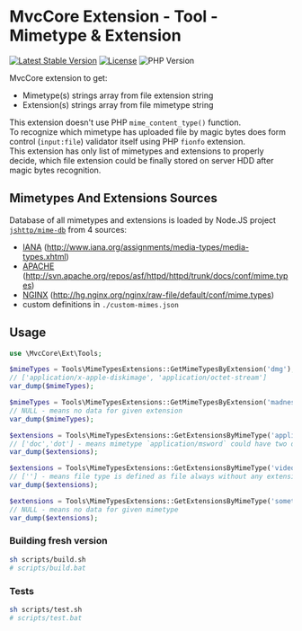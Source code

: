 # MvcCore Extension - Tool - Mimetype & Extension

[![Latest Stable Version](https://img.shields.io/badge/Stable-v4.3.1-brightgreen.svg?style=plastic)](https://github.com/mvccore/ext-tool-mimetype-extension/releases)
[![License](https://img.shields.io/badge/Licence-BSD-brightgreen.svg?style=plastic)](https://mvccore.github.io/docs/mvccore/4.0.0/LICENCE.md)
![PHP Version](https://img.shields.io/badge/PHP->=5.3-brightgreen.svg?style=plastic)

MvcCore extension to get:
- Mimetype(s) strings array from file extension string
- Extension(s) strings array from file mimetype string

This extension doesn't use PHP `mime_content_type()` function.  
To recognize which mimetype has uploaded file by magic bytes does 
form control (`input:file`) validator itself using PHP `fionfo` extension.  
This extension has only list of mimetypes and extensions to properly 
decide, which file extension could be finally stored on server HDD 
after magic bytes recognition.

## Mimetypes And Extensions Sources

Database of all mimetypes and extensions is loaded by Node.JS project [`jshttp/mime-db`](https://github.com/jshttp/mime-db) from 4 sources:
- [IANA](http://www.iana.org/assignments/media-types/media-types.xhtml) (http://www.iana.org/assignments/media-types/media-types.xhtml)
- [APACHE](http://svn.apache.org/repos/asf/httpd/httpd/trunk/docs/conf/mime.types) (http://svn.apache.org/repos/asf/httpd/httpd/trunk/docs/conf/mime.types)
- [NGINX](http://hg.nginx.org/nginx/raw-file/default/conf/mime.types) (http://hg.nginx.org/nginx/raw-file/default/conf/mime.types)
- custom definitions in `./custom-mimes.json`

## Usage

```php
use \MvcCore\Ext\Tools;

$mimeTypes = Tools\MimeTypesExtensions::GetMimeTypesByExtension('dmg');
// ['application/x-apple-diskimage', 'application/octet-stream']
var_dump($mimeTypes);

$mimeTypes = Tools\MimeTypesExtensions::GetMimeTypesByExtension('madness');
// NULL - means no data for given extension
var_dump($mimeTypes);

$extensions = Tools\MimeTypesExtensions::GetExtensionsByMimeType('application/msword');
// ['doc','dot'] - means mimetype `application/msword` could have two different extensions
var_dump($extensions);

$extensions = Tools\MimeTypesExtensions::GetExtensionsByMimeType('video/bmpeg');
// [''] - means file type is defined as file always without any extension
var_dump($extensions);

$extensions = Tools\MimeTypesExtensions::GetExtensionsByMimeType('something/crazy');
// NULL - means no data for given mimetype
var_dump($extensions);
```

### Building fresh version

```sh
sh scripts/build.sh
# scripts/build.bat
```

### Tests

```sh
sh scripts/test.sh
# scripts/test.bat
```
